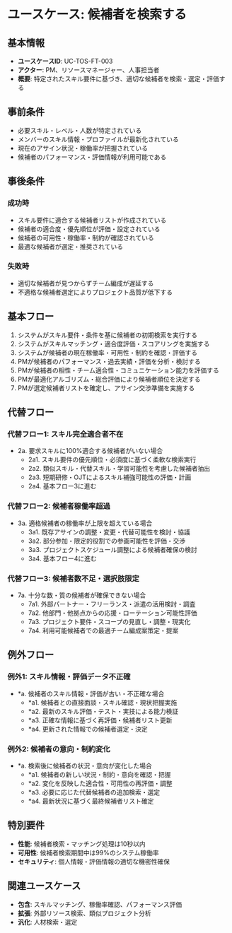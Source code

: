 # ユースケース: 候補者を検索する

## 基本情報
- **ユースケースID**: UC-TOS-FT-003
- **アクター**: PM、リソースマネージャー、人事担当者
- **概要**: 特定されたスキル要件に基づき、適切な候補者を検索・選定・評価する

## 事前条件
- 必要スキル・レベル・人数が特定されている
- メンバーのスキル情報・プロファイルが最新化されている
- 現在のアサイン状況・稼働率が把握されている
- 候補者のパフォーマンス・評価情報が利用可能である

## 事後条件
### 成功時
- スキル要件に適合する候補者リストが作成されている
- 候補者の適合度・優先順位が評価・設定されている
- 候補者の可用性・稼働率・制約が確認されている
- 最適な候補者が選定・推奨されている

### 失敗時
- 適切な候補者が見つからずチーム編成が遅延する
- 不適格な候補者選定によりプロジェクト品質が低下する

## 基本フロー
1. システムがスキル要件・条件を基に候補者の初期検索を実行する
2. システムがスキルマッチング・適合度評価・スコアリングを実施する
3. システムが候補者の現在稼働率・可用性・制約を確認・評価する
4. PMが候補者のパフォーマンス・過去実績・評価を分析・検討する
5. PMが候補者の相性・チーム適合性・コミュニケーション能力を評価する
6. PMが最適化アルゴリズム・総合評価により候補者順位を決定する
7. PMが選定候補者リストを確定し、アサイン交渉準備を実施する

## 代替フロー
### 代替フロー1: スキル完全適合者不在
- 2a. 要求スキルに100%適合する候補者がいない場合
  - 2a1. スキル要件の優先順位・必須度に基づく柔軟な検索実行
  - 2a2. 類似スキル・代替スキル・学習可能性を考慮した候補者抽出
  - 2a3. 短期研修・OJTによるスキル補強可能性の評価・計画
  - 2a4. 基本フロー3に進む

### 代替フロー2: 候補者稼働率超過
- 3a. 適格候補者の稼働率が上限を超えている場合
  - 3a1. 既存アサインの調整・変更・代替可能性を検討・協議
  - 3a2. 部分参加・限定的役割での参画可能性を評価・交渉
  - 3a3. プロジェクトスケジュール調整による候補者確保の検討
  - 3a4. 基本フロー4に進む

### 代替フロー3: 候補者数不足・選択肢限定
- 7a. 十分な数・質の候補者が確保できない場合
  - 7a1. 外部パートナー・フリーランス・派遣の活用検討・調査
  - 7a2. 他部門・他拠点からの応援・ローテーション可能性評価
  - 7a3. プロジェクト要件・スコープの見直し・調整・現実化
  - 7a4. 利用可能候補者での最適チーム編成案策定・提案

## 例外フロー
### 例外1: スキル情報・評価データ不正確
- *a. 候補者のスキル情報・評価が古い・不正確な場合
  - *a1. 候補者との直接面談・スキル確認・現状把握実施
  - *a2. 最新のスキル評価・テスト・実技による能力検証
  - *a3. 正確な情報に基づく再評価・候補者リスト更新
  - *a4. 更新された情報での候補者選定・決定

### 例外2: 候補者の意向・制約変化
- *a. 検索後に候補者の状況・意向が変化した場合
  - *a1. 候補者の新しい状況・制約・意向を確認・把握
  - *a2. 変化を反映した適合性・可用性の再評価・調整
  - *a3. 必要に応じた代替候補者の追加検索・選定
  - *a4. 最新状況に基づく最終候補者リスト確定

## 特別要件
- **性能**: 候補者検索・マッチング処理は10秒以内
- **可用性**: 候補者検索期間中は99%のシステム稼働率
- **セキュリティ**: 個人情報・評価情報の適切な機密性確保

## 関連ユースケース
- **包含**: スキルマッチング、稼働率確認、パフォーマンス評価
- **拡張**: 外部リソース検索、類似プロジェクト分析
- **汎化**: 人材検索・選定